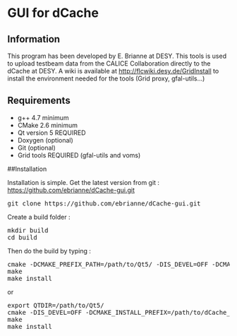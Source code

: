# GUI for dCache

## Information

This program has been developed by E. Brianne at DESY. 
This tools is used to upload testbeam data from the CALICE Collaboration directly to the dCache at DESY. 
A wiki is available at http://flcwiki.desy.de/GridInstall to install the environment needed for the tools (Grid proxy, gfal-utils...)

## Requirements

* g++ 4.7 minimum
* CMake 2.6 minimum
* Qt version 5 REQUIRED
* Doxygen (optional)
* Git (optional)
* Grid tools REQUIRED (gfal-utils and voms)

##Installation

Installation is simple. Get the latest version from git : https://github.com/ebrianne/dCache-gui.git
<pre>
git clone https://github.com/ebrianne/dCache-gui.git
</pre>
Create a build folder :
<pre>
mkdir build
cd build
</pre>
Then do the build by typing :
<pre>
cmake -DCMAKE_PREFIX_PATH=/path/to/Qt5/ -DIS_DEVEL=OFF -DCMAKE_INSTALL_PREFIX=/path/to/dCache_src/build -DUSE_GIT=ON -DBUILD_DOCUMENTATION=ON ..
make
make install
</pre>
or
<pre>
export QTDIR=/path/to/Qt5/
cmake -DIS_DEVEL=OFF -DCMAKE_INSTALL_PREFIX=/path/to/dCache_src/build -DUSE_GIT=ON -DBUILD_DOCUMENTATION=ON ..
make
make install
</pre>
